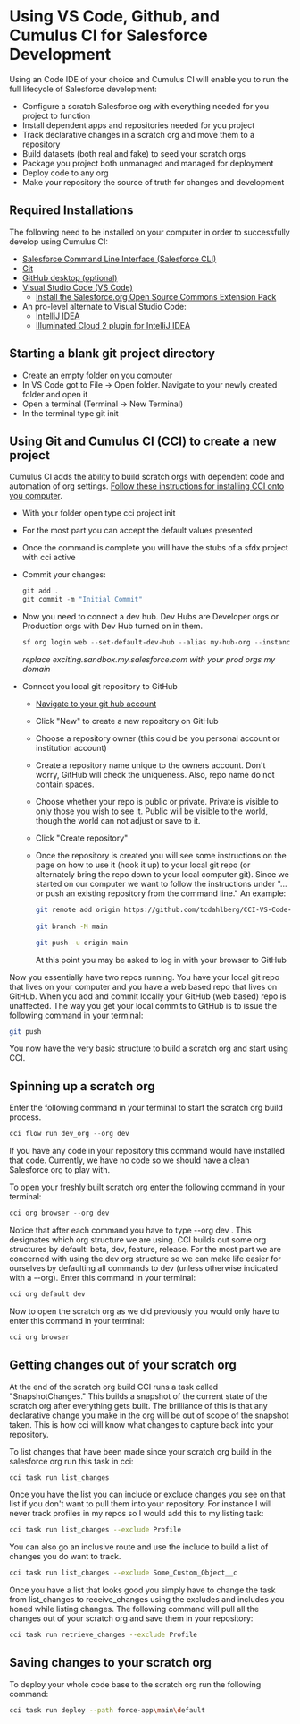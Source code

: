 # Using VS Code, Github, and Cumulus CI for Salesforce Development

Using an Code IDE of your choice and Cumulus CI will enable you to run the full lifecycle of Salesforce development:

- Configure a scratch Salesforce org with everything needed for you project to function
- Install dependent apps and repositories needed for you project
- Track declarative changes in a scratch org and move them to a repository
- Build datasets (both real and fake) to seed your scratch orgs
- Package you project both unmanaged and managed for deployment
- Deploy code to any org
- Make your repository the source of truth for changes and development

## Required Installations

The following need to be installed on your computer in order to successfully develop using Cumulus CI:

- [Salesforce Command Line Interface (Salesforce CLI)](https://developer.salesforce.com/tools/salesforcecli)
- [Git](https://git-scm.com/)
- [GitHub desktop (optional)](https://desktop.github.com/download/)
- [Visual Studio Code (VS Code)](https://code.visualstudio.com/)
  - [Install the Salesforce.org Open Source Commons Extension Pack](https://marketplace.visualstudio.com/items?itemName=SalesforceOrgOpenSourceCommons.open-source-commons)
- An pro-level alternate to Visual Studio Code:
  - [IntelliJ IDEA](https://www.jetbrains.com/idea/)
  - [Illuminated Cloud 2 plugin for IntelliJ IDEA](https://plugins.jetbrains.com/plugin/10253-illuminated-cloud-2)

## Starting a blank git project directory

- Create an empty folder on you computer
- In VS Code got to File -> Open folder. Navigate to your newly created folder and open it
- Open a terminal (Terminal -> New Terminal)
- In the terminal type git init

## Using Git and Cumulus CI (CCI) to create a new project

Cumulus CI adds the ability to build scratch orgs with dependent code and automation of org settings. [Follow these instructions for installing CCI onto you computer](https://cumulusci.readthedocs.io/en/latest/get-started.html).

- With your folder open type cci project init
- For the most part you can accept the default values presented
- Once the command is complete you will have the stubs of a sfdx project with cci active
- Commit your changes:

    ```PowerShell
    git add .
    git commit -m "Initial Commit"
    ```

- Now you need to connect a dev hub. Dev Hubs are Developer orgs or Production orgs with Dev Hub turned on in them.

    ```PowerShell
    sf org login web --set-default-dev-hub --alias my-hub-org --instance-url https://exciting.sandbox.my.salesforce.com
    ```

    *replace exciting.sandbox.my.salesforce.com with your prod orgs my domain*

- Connect you local git repository to GitHub
  - [Navigate to your git hub account](https://github.com)
  - Click "New" to create a new repository on GitHub
  - Choose a repository owner (this could be you personal account or institution account)
  - Create a repository name unique to the owners account. Don't worry, GitHub will check the uniqueness. Also, repo name do not contain spaces.
  - Choose whether your repo is public or private. Private is visible to only those you wish to see it. Public will be visible to the world, though the world can not adjust or save to it.
  - Click "Create repository"
  - Once the repository is created you will see some instructions on the page on how to use it (hook it up) to your local git repo (or alternately bring the repo down to your local computer git). Since we started on our computer we want to follow the instructions under "…or push an existing repository from the command line." An example:
  
    ```bash
    git remote add origin https://github.com/tcdahlberg/CCI-VS-Code-Demo.git
        
    git branch -M main

    git push -u origin main
    ```

    At this point you may be asked to log in with your browser to GitHub

Now you essentially have two repos running. You have your local git repo that lives on your computer and you have a web based repo that lives on GitHub. When you add and commit locally your GitHub (web based) repo is unaffected. The way you get your local commits to GitHub is to issue the following command in your terminal:

```bash
git push
```

You now have the very basic structure to build a scratch org and start using CCI.

## Spinning up a scratch org

Enter the following command in your terminal to start the scratch org build process.

```PowerShell
cci flow run dev_org --org dev
```

If you have any code in your repository this command would have installed that code. Currently, we have no code so we should have a clean Salesforce org to play with.

To open your freshly built scratch org enter the following command in your terminal:

```PowerShell
cci org browser --org dev
```

Notice that after each command you have to type --org dev . This designates which org structure we are using. CCI builds out some org structures by default: beta, dev, feature, release. For the most part we are concerned with using the dev org structure so we can make life easier for ourselves by defaulting all commands to dev (unless otherwise indicated with a --org). Enter this command in your terminal:

```PowerShell
cci org default dev
```

Now to open the scratch org as we did previously you would only have to enter this command in your terminal:

```PowerShell
cci org browser
```

## Getting changes out of your scratch org

At the end of the scratch org build CCI runs a task called "SnapshotChanges." This builds a snapshot of the current state of the scratch org after everything gets built. The brilliance of this is that any declarative change you make in the org will be out of scope of the snapshot taken. This is how cci will know what changes to capture back into your repository.

To list changes that have been made since your scratch org build in the salesforce org run this task in cci:

```bash
cci task run list_changes
```

Once you have the list you can include or exclude changes you see on that list if you don't want to pull them into your repository. For instance I will never track profiles in my repos so I would add this to my listing task:

```bash
cci task run list_changes --exclude Profile
```

You can also go an inclusive route and use the include to build a list of changes you do want to track.

```bash
cci task run list_changes --exclude Some_Custom_Object__c
```

Once you have a list that looks good you simply have to change the task from list_changes to receive_changes using the excludes and includes you honed while listing changes. The following command will pull all the changes out of your scratch org and save them in your repository:

```bash
cci task run retrieve_changes --exclude Profile
```

## Saving changes to your scratch org

To deploy your whole code base to the scratch org run the following command:

```bash
cci task run deploy --path force-app\main\default
```
